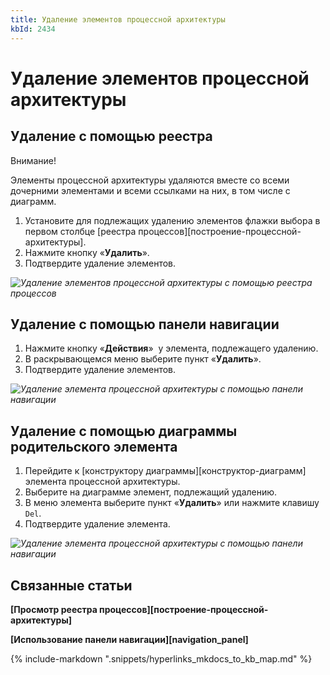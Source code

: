 ```yaml
---
title: Удаление элементов процессной архитектуры
kbId: 2434
---
```


# Удаление элементов процессной архитектуры

## Удаление с помощью реестра

Внимание!

Элементы процессной архитектуры удаляются вместе со всеми дочерними элементами и всеми ссылками на них, в том числе с диаграмм.

1. Установите для подлежащих удалению элементов флажки выбора в первом столбце [реестра процессов][построение-процессной-архитектуры].
2. Нажмите кнопку «**Удалить**».
3. Подтвердите удаление элементов.

_![Удаление элементов процессной архитектуры с помощью реестра процессов](https://kb.comindware.ru/assets/deleting_process_entity_using_registry.png)_

## Удаление с помощью панели навигации

1. Нажмите кнопку «**Действия**» *‌* у элемента, подлежащего удалению.
2. В раскрывающемся меню выберите пункт «**Удалить**».
3. Подтвердите удаление элементов.

_![Удаление элемента процессной архитектуры с помощью панели навигации](https://kb.comindware.ru/assets/deleting_process_entity_using_navigation.png)_

## Удаление с помощью диаграммы родительского элемента

1. Перейдите к [конструктору диаграммы][конструктор-диаграмм] элемента процессной архитектуры.
2. Выберите на диаграмме элемент, подлежащий удалению.
3. В меню элемента выберите пункт «**Удалить**» или нажмите клавишу `Del`.
4. Подтвердите удаление элемента.

_![Удаление элемента процессной архитектуры с помощью панели навигации](https://kb.comindware.ru/assets/deleting_process_entity_using_diagram.png)_

## Связанные статьи

**[Просмотр реестра процессов][построение-процессной-архитектуры]**

**[Использование панели навигации][navigation_panel]**

{% include-markdown ".snippets/hyperlinks_mkdocs_to_kb_map.md" %}
